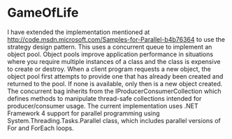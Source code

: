 GameOfLife
==========


I have extended the implementation mentioned at http://code.msdn.microsoft.com/Samples-for-Parallel-b4b76364 to use the strategy design pattern. This uses a concurrent queue to implement an object pool. Object pools improve application performance in situations where you require multiple instances of a class and the class is expensive to create or destroy. When a client program requests a new object, the object pool first attempts to provide one that has already been created and returned to the pool. If none is available, only then is a new object created. The concurrent bag inherits from the IProducerConsumerCollection which defines methods to manipulate thread-safe collections intended for producer/consumer usage. The current implementation uses .NET Framework 4 support for parallel programming using System.Threading.Tasks.Parallel class, which includes parallel versions of For and ForEach loops.
